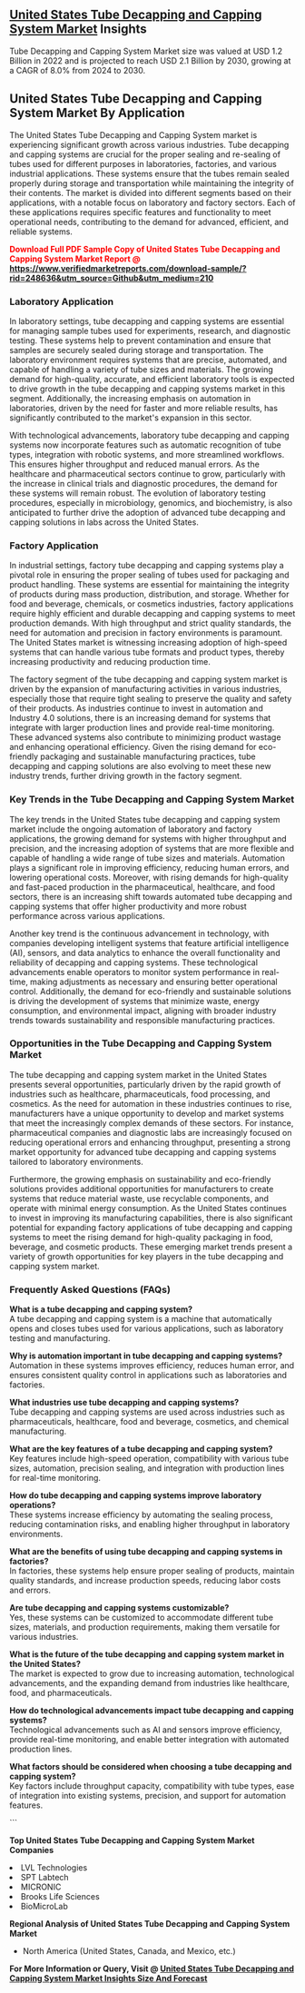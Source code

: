 <h2><a href="https://www.verifiedmarketreports.com/download-sample/?rid=248636&amp;utm_source=Github&amp;utm_medium=210" target="_blank">United States Tube Decapping and Capping System Market</a> Insights</h2><p>Tube Decapping and Capping System Market size was valued at USD 1.2 Billion in 2022 and is projected to reach USD 2.1 Billion by 2030, growing at a CAGR of 8.0% from 2024 to 2030.</p><p><h2>United States Tube Decapping and Capping System Market By Application</h2><p>The United States Tube Decapping and Capping System market is experiencing significant growth across various industries. Tube decapping and capping systems are crucial for the proper sealing and re-sealing of tubes used for different purposes in laboratories, factories, and various industrial applications. These systems ensure that the tubes remain sealed properly during storage and transportation while maintaining the integrity of their contents. The market is divided into different segments based on their applications, with a notable focus on laboratory and factory sectors. Each of these applications requires specific features and functionality to meet operational needs, contributing to the demand for advanced, efficient, and reliable systems.</p><p><strong><p><span class=""><span style="color: #ff0000;"><strong>Download Full PDF Sample Copy of United States Tube Decapping and Capping System Market Report</strong> @ </span><a href="https://www.verifiedmarketreports.com/download-sample/?rid=248636&amp;utm_source=Github&amp;utm_medium=210" target="_blank">https://www.verifiedmarketreports.com/download-sample/?rid=248636&amp;utm_source=Github&amp;utm_medium=210</a></span></p></strong></p><h3>Laboratory Application</h3><p>In laboratory settings, tube decapping and capping systems are essential for managing sample tubes used for experiments, research, and diagnostic testing. These systems help to prevent contamination and ensure that samples are securely sealed during storage and transportation. The laboratory environment requires systems that are precise, automated, and capable of handling a variety of tube sizes and materials. The growing demand for high-quality, accurate, and efficient laboratory tools is expected to drive growth in the tube decapping and capping systems market in this segment. Additionally, the increasing emphasis on automation in laboratories, driven by the need for faster and more reliable results, has significantly contributed to the market's expansion in this sector.</p><p>With technological advancements, laboratory tube decapping and capping systems now incorporate features such as automatic recognition of tube types, integration with robotic systems, and more streamlined workflows. This ensures higher throughput and reduced manual errors. As the healthcare and pharmaceutical sectors continue to grow, particularly with the increase in clinical trials and diagnostic procedures, the demand for these systems will remain robust. The evolution of laboratory testing procedures, especially in microbiology, genomics, and biochemistry, is also anticipated to further drive the adoption of advanced tube decapping and capping solutions in labs across the United States.</p><h3>Factory Application</h3><p>In industrial settings, factory tube decapping and capping systems play a pivotal role in ensuring the proper sealing of tubes used for packaging and product handling. These systems are essential for maintaining the integrity of products during mass production, distribution, and storage. Whether for food and beverage, chemicals, or cosmetics industries, factory applications require highly efficient and durable decapping and capping systems to meet production demands. With high throughput and strict quality standards, the need for automation and precision in factory environments is paramount. The United States market is witnessing increasing adoption of high-speed systems that can handle various tube formats and product types, thereby increasing productivity and reducing production time.</p><p>The factory segment of the tube decapping and capping system market is driven by the expansion of manufacturing activities in various industries, especially those that require tight sealing to preserve the quality and safety of their products. As industries continue to invest in automation and Industry 4.0 solutions, there is an increasing demand for systems that integrate with larger production lines and provide real-time monitoring. These advanced systems also contribute to minimizing product wastage and enhancing operational efficiency. Given the rising demand for eco-friendly packaging and sustainable manufacturing practices, tube decapping and capping solutions are also evolving to meet these new industry trends, further driving growth in the factory segment.</p><h3>Key Trends in the Tube Decapping and Capping System Market</h3><p>The key trends in the United States tube decapping and capping system market include the ongoing automation of laboratory and factory applications, the growing demand for systems with higher throughput and precision, and the increasing adoption of systems that are more flexible and capable of handling a wide range of tube sizes and materials. Automation plays a significant role in improving efficiency, reducing human errors, and lowering operational costs. Moreover, with rising demands for high-quality and fast-paced production in the pharmaceutical, healthcare, and food sectors, there is an increasing shift towards automated tube decapping and capping systems that offer higher productivity and more robust performance across various applications.</p><p>Another key trend is the continuous advancement in technology, with companies developing intelligent systems that feature artificial intelligence (AI), sensors, and data analytics to enhance the overall functionality and reliability of decapping and capping systems. These technological advancements enable operators to monitor system performance in real-time, making adjustments as necessary and ensuring better operational control. Additionally, the demand for eco-friendly and sustainable solutions is driving the development of systems that minimize waste, energy consumption, and environmental impact, aligning with broader industry trends towards sustainability and responsible manufacturing practices.</p><h3>Opportunities in the Tube Decapping and Capping System Market</h3><p>The tube decapping and capping system market in the United States presents several opportunities, particularly driven by the rapid growth of industries such as healthcare, pharmaceuticals, food processing, and cosmetics. As the need for automation in these industries continues to rise, manufacturers have a unique opportunity to develop and market systems that meet the increasingly complex demands of these sectors. For instance, pharmaceutical companies and diagnostic labs are increasingly focused on reducing operational errors and enhancing throughput, presenting a strong market opportunity for advanced tube decapping and capping systems tailored to laboratory environments.</p><p>Furthermore, the growing emphasis on sustainability and eco-friendly solutions provides additional opportunities for manufacturers to create systems that reduce material waste, use recyclable components, and operate with minimal energy consumption. As the United States continues to invest in improving its manufacturing capabilities, there is also significant potential for expanding factory applications of tube decapping and capping systems to meet the rising demand for high-quality packaging in food, beverage, and cosmetic products. These emerging market trends present a variety of growth opportunities for key players in the tube decapping and capping system market.</p><h3>Frequently Asked Questions (FAQs)</h3><p><strong>What is a tube decapping and capping system?</strong><br>A tube decapping and capping system is a machine that automatically opens and closes tubes used for various applications, such as laboratory testing and manufacturing.</p><p><strong>Why is automation important in tube decapping and capping systems?</strong><br>Automation in these systems improves efficiency, reduces human error, and ensures consistent quality control in applications such as laboratories and factories.</p><p><strong>What industries use tube decapping and capping systems?</strong><br>Tube decapping and capping systems are used across industries such as pharmaceuticals, healthcare, food and beverage, cosmetics, and chemical manufacturing.</p><p><strong>What are the key features of a tube decapping and capping system?</strong><br>Key features include high-speed operation, compatibility with various tube sizes, automation, precision sealing, and integration with production lines for real-time monitoring.</p><p><strong>How do tube decapping and capping systems improve laboratory operations?</strong><br>These systems increase efficiency by automating the sealing process, reducing contamination risks, and enabling higher throughput in laboratory environments.</p><p><strong>What are the benefits of using tube decapping and capping systems in factories?</strong><br>In factories, these systems help ensure proper sealing of products, maintain quality standards, and increase production speeds, reducing labor costs and errors.</p><p><strong>Are tube decapping and capping systems customizable?</strong><br>Yes, these systems can be customized to accommodate different tube sizes, materials, and production requirements, making them versatile for various industries.</p><p><strong>What is the future of the tube decapping and capping system market in the United States?</strong><br>The market is expected to grow due to increasing automation, technological advancements, and the expanding demand from industries like healthcare, food, and pharmaceuticals.</p><p><strong>How do technological advancements impact tube decapping and capping systems?</strong><br>Technological advancements such as AI and sensors improve efficiency, provide real-time monitoring, and enable better integration with automated production lines.</p><p><strong>What factors should be considered when choosing a tube decapping and capping system?</strong><br>Key factors include throughput capacity, compatibility with tube types, ease of integration into existing systems, precision, and support for automation features.</p>```</p><p><strong>Top United States Tube Decapping and Capping System Market Companies</strong></p><div data-test-id=""><p><li>LVL Technologies</li><li> SPT Labtech</li><li> MICRONIC</li><li> Brooks Life Sciences</li><li> BioMicroLab</li></p><div><strong>Regional Analysis of&nbsp;United States Tube Decapping and Capping System Market</strong></div><ul><li dir="ltr"><p dir="ltr">North America&nbsp;(United States, Canada, and Mexico, etc.)</p></li></ul><p><strong>For More Information or Query, Visit @&nbsp;</strong><strong><a href="https://www.verifiedmarketreports.com/product/tube-decapping-and-capping-system-market/?utm_source=Github&amp;utm_medium=210" target="_blank">United States Tube Decapping and Capping System Market Insights Size And Forecast</a></strong></p></div>
